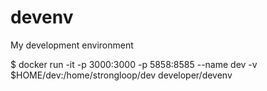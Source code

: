 # devenv
My development environment

$ docker run -it -p 3000:3000 -p 5858:8585 --name dev -v $HOME/dev:/home/strongloop/dev developer/devenv
